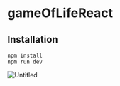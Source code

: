 # gameOfLifeReact

## Installation

```
npm install
npm run dev

```
![Untitled](https://user-images.githubusercontent.com/5395663/218587226-80222d8d-839e-4702-ad19-e16d3ed583bb.png)
